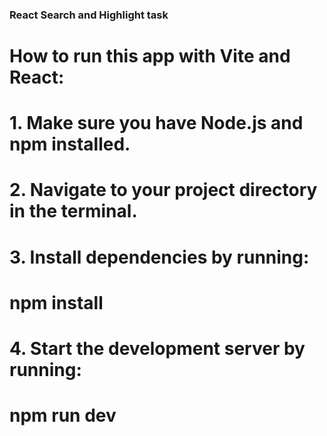 ### React Search and Highlight task

# How to run this app with Vite and React:
# 1. Make sure you have Node.js and npm installed.
# 2. Navigate to your project directory in the terminal.
# 3. Install dependencies by running:
#    npm install
# 4. Start the development server by running:
#    npm run dev
